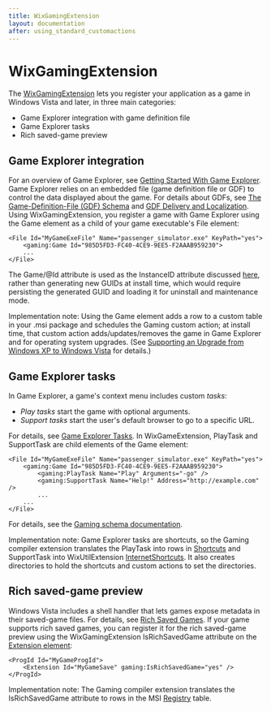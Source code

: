 ```yaml
---
title: WixGamingExtension
layout: documentation
after: using_standard_customactions
---
```

# WixGamingExtension

The [WixGamingExtension](~/xsd/gaming/index.html) lets you register your application as a game in Windows Vista and later, in three main categories:

* Game Explorer integration with game definition file
* Game Explorer tasks
* Rich saved-game preview

## Game Explorer integration

For an overview of Game Explorer, see <a href="http://msdn.microsoft.com/library/bb173446.aspx" target="_blank">Getting Started With Game Explorer</a>. Game Explorer relies on an embedded file (game definition file or GDF) to control the data displayed about the game. For details about GDFs, see <a href="http://msdn.microsoft.com/library/bb173445.aspx" target="_blank">The Game-Definition-File (GDF) Schema</a> and <a href="http://msdn.microsoft.com/library/bb173443.aspx" target="_blank">GDF Delivery and Localization</a>. Using WixGamingExtension, you register a game with Game Explorer using the Game element as a child of your game executable&apos;s File element:

    <File Id="MyGameExeFile" Name="passenger_simulator.exe" KeyPath="yes">
        <gaming:Game Id="985D5FD3-FC40-4CE9-9EE5-F2AAAB959230">
        ...
    </File>

The Game/@Id attribute is used as the InstanceID attribute discussed <a href="http://msdn.microsoft.com/library/bb173446.aspx#Step_4_Call_IGameExplorer_AddGame" target="_blank">here</a>, rather than generating new GUIDs at install time, which would require persisting the generated GUID and loading it for uninstall and maintenance mode.

<span class="signature">Implementation note: Using the Game element adds a row to a custom table in your .msi package and schedules the Gaming custom action; at install time, that custom action adds/updates/removes the game in Game Explorer and for operating system upgrades. (See <a href="http://msdn.microsoft.com/library/bb173449.aspx" target="_blank">Supporting an Upgrade from Windows XP to Windows Vista</a> for details.)</span>

## Game Explorer tasks

In Game Explorer, a game&apos;s context menu includes custom *tasks*:

* *Play tasks* start the game with optional arguments.
* *Support tasks* start the user&apos;s default browser to go to a specific URL.

For details, see <a href="http://msdn.microsoft.com/library/bb173450.aspx" target="_blank">Game Explorer Tasks</a>. In WixGameExtension, PlayTask and SupportTask are child elements of the Game element:

    <File Id="MyGameExeFile" Name="passenger_simulator.exe" KeyPath="yes">
        <gaming:Game Id="985D5FD3-FC40-4CE9-9EE5-F2AAAB959230">
            <gaming:PlayTask Name="Play" Arguments="-go" />
            <gaming:SupportTask Name="Help!" Address="http://example.com" />
            ...
        ...
    </File>

For details, see the [Gaming schema documentation](~/xsd/gaming/index.html).

<span class="signature">Implementation note: Game Explorer tasks are shortcuts, so the Gaming compiler extension translates the PlayTask into rows in [Shortcuts](~/xsd/wix/shortcut.html) and SupportTask into WixUtilExtension [InternetShortcuts](~/xsd/util/internetshortcut.html). It also creates directories to hold the shortcuts and custom actions to set the directories.</span>

## Rich saved-game preview

Windows Vista includes a shell handler that lets games expose metadata in their saved-game files. For details, see <a href="http://msdn.microsoft.com/library/bb173448.aspx" target="_blank">Rich Saved Games</a>. If your game supports rich saved games, you can register it for the rich saved-game preview using the WixGamingExtension IsRichSavedGame attribute on the [Extension element](~/xsd/wix/extension.html):

    <ProgId Id="MyGameProgId">
        <Extension Id="MyGameSave" gaming:IsRichSavedGame="yes" />
    </ProgId>

<span class="signature">Implementation note: The Gaming compiler extension translates the IsRichSavedGame attribute to rows in the MSI <a href="http://msdn.microsoft.com/library/aa371168.aspx" target="_blank">Registry</a> table.</span>
